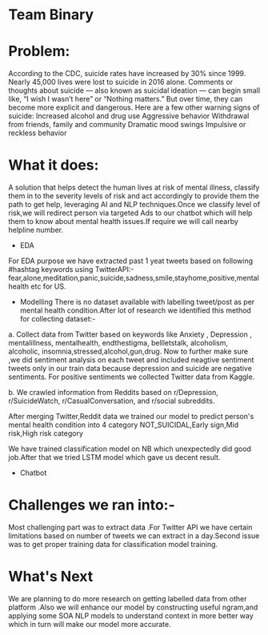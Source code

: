 
# Team Binary

# Problem:

According to the CDC, suicide rates have increased by 30% since 1999. Nearly 45,000 lives were lost to suicide in 2016 alone. Comments or thoughts about suicide — also known as suicidal ideation — can begin small like, “I wish I wasn’t here” or “Nothing matters.” But over time, they can become more explicit and dangerous.
Here are a few other warning signs of suicide:
Increased alcohol and drug use
Aggressive behavior
Withdrawal from friends, family and community
Dramatic mood swings
Impulsive or reckless behavior

# What it does:

A solution that helps detect the human lives at risk of mental illness, classify them in to the severity levels of risk and act accordingly to provide them the path to get help, leveraging AI and NLP techniques.Once we classify level of risk,we will redirect person via targeted Ads to our chatbot which will help them to know about mental health issues.If require we will call nearby helpline number.


* EDA

For EDA purpose we have extracted past 1 yeat tweets based on following #hashtag keywords using TwitterAPI:-
fear,alone,meditation,panic,suicide,sadness,smile,stayhome,positive,mentalhealth etc for US.

* Modelling
There is no dataset available with labelling tweet/post as per mental health condition.After lot of research we identified this method for collecting dataset:-

a. Collect data from Twitter based on keywords like Anxiety , Depression , mentalillness, mentalhealth, endthestigma, bellletstalk, alcoholism, alcoholic, insomnia,stressed,alcohol,gun,drug. Now to further make sure ,we did sentiment analysis on each tweet and included neagtive sentiment tweets only in our train data because depression and suicide are negative sentiments.
For positive sentiments we collected Twitter data from Kaggle.


b. We crawled information from Reddits based on  r/Depression, r/SuicideWatch, r/CasualConversation, and r/social subreddits.

After merging Twitter,Reddit data we trained our model to predict person's mental health condition into 4 category
NOT_SUICIDAL,Early sign,Mid risk,High risk category

We have trained classification model on NB which unexpectedly did good job.After that we tried LSTM model which gave us decent result.

* Chatbot

# Challenges we ran into:-
Most challenging part was to extract data .For Twitter API we have certain limitations based on number of tweets we can extract in a day.Second issue was to get proper training data for classification model training.

# What's Next

We are planning to do more research on getting labelled data from other platform .Also we will enhance our model by constructing useful ngram,and applying some SOA NLP models to understand context in more better way which in turn will make our model more accurate.


